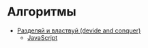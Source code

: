 # Алгоритмы

- [Разделяй и властвуй (devide and conquer)](./devide_and_conquer)
  - [JavaScript](./devide_and_conquer/devide_and_conquer.js)
